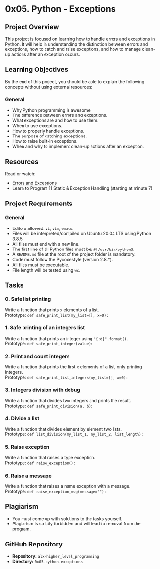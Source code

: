 # 0x05. Python - Exceptions

## Project Overview
This project is focused on learning how to handle errors and exceptions in Python. It will help in understanding the distinction between errors and exceptions, how to catch and raise exceptions, and how to manage clean-up actions after an exception occurs.

## Learning Objectives
By the end of this project, you should be able to explain the following concepts without using external resources:

### General
- Why Python programming is awesome.
- The difference between errors and exceptions.
- What exceptions are and how to use them.
- When to use exceptions.
- How to properly handle exceptions.
- The purpose of catching exceptions.
- How to raise built-in exceptions.
- When and why to implement clean-up actions after an exception.

## Resources
Read or watch:
- [Errors and Exceptions](https://docs.python.org/3/tutorial/errors.html)
- Learn to Program 11 Static & Exception Handling (starting at minute 7)

## Project Requirements
### General
- Editors allowed: `vi`, `vim`, `emacs`.
- Files will be interpreted/compiled on Ubuntu 20.04 LTS using Python 3.8.5.
- All files must end with a new line.
- The first line of all Python files must be: `#!/usr/bin/python3`.
- A `README.md` file at the root of the project folder is mandatory.
- Code must follow the Pycodestyle (version 2.8.*).
- All files must be executable.
- File length will be tested using `wc`.

## Tasks

### 0. Safe list printing
Write a function that prints `x` elements of a list.  
Prototype: `def safe_print_list(my_list=[], x=0):`

### 1. Safe printing of an integers list
Write a function that prints an integer using `"{:d}".format()`.  
Prototype: `def safe_print_integer(value):`

### 2. Print and count integers
Write a function that prints the first `x` elements of a list, only printing integers.  
Prototype: `def safe_print_list_integers(my_list=[], x=0):`

### 3. Integers division with debug
Write a function that divides two integers and prints the result.  
Prototype: `def safe_print_division(a, b):`

### 4. Divide a list
Write a function that divides element by element two lists.  
Prototype: `def list_division(my_list_1, my_list_2, list_length):`

### 5. Raise exception
Write a function that raises a type exception.  
Prototype: `def raise_exception():`

### 6. Raise a message
Write a function that raises a name exception with a message.  
Prototype: `def raise_exception_msg(message=""):`

## Plagiarism
- You must come up with solutions to the tasks yourself.
- Plagiarism is strictly forbidden and will lead to removal from the program.

## GitHub Repository
- **Repository:** `alx-higher_level_programming`
- **Directory:** `0x05-python-exceptions`

